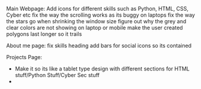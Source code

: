 
Main Webpage:
Add icons for different skills such as Python, HTML, CSS, Cyber etc 
fix the way the scrolling works as its buggy on laptops
fix the way the stars go when shrinking the window size 
figure out why the grey and clear colors are not showing on laptop or mobile
make the user created polygons last longer so it trails

About me page:
fix skills heading 
add bars for social icons so its contained


Projects Page:
- Make it so its like a tablet type design with different sections for HTML stuff/Python Stuff/Cyber Sec stuff
- 
